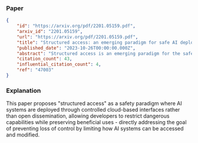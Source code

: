 ### Paper

```json
{
	"id": "https://arxiv.org/pdf/2201.05159.pdf",
	"arxiv_id": "2201.05159",
	"url": "https://arxiv.org/pdf/2201.05159.pdf",
	"title": "Structured access: an emerging paradigm for safe AI deployment",
	"published_date": "2023-10-26T00:00:00.000Z",
	"abstract": "Structured access is an emerging paradigm for the safe deployment of artificial intelligence (AI). Instead of openly disseminating AI systems, developers facilitate controlled, arm's length interactions with their AI systems. The aim is to prevent dangerous AI capabilities from being widely accessible, whilst preserving access to AI capabilities that can be used safely. The developer must both restrict how the AI system can be used, and prevent the user from circumventing these restrictions through modification or reverse engineering of the AI system. Structured access is most effective when implemented through cloud-based AI services, rather than disseminating AI software that runs locally on users' hardware. Cloud-based interfaces provide the AI developer greater scope for controlling how the AI system is used, and for protecting against unauthorized modifications to the system's design. This chapter expands the discussion of\"publication norms\"in the AI community, which to date has focused on the question of how the informational content of AI research projects should be disseminated (e.g., code and models). Although this is an important question, there are limits to what can be achieved through the control of information flows. Structured access views AI software not only as information that can be shared but also as a tool with which users can have arm's length interactions. There are early examples of structured access being practiced by AI developers, but there is much room for further development, both in the functionality of cloud-based interfaces and in the wider institutional framework.",
	"citation_count": 43,
	"influential_citation_count": 4,
	"ref": "47003"
}
```

### Explanation

This paper proposes "structured access" as a safety paradigm where AI systems are deployed through controlled cloud-based interfaces rather than open dissemination, allowing developers to restrict dangerous capabilities while preserving beneficial uses - directly addressing the goal of preventing loss of control by limiting how AI systems can be accessed and modified.
